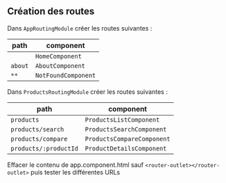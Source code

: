 ## Création des routes

Dans `AppRoutingModule` créer les routes suivantes :

| path    | component           |
| ------- | ------------------- |
|         | `HomeComponent`     |
| `about` | `AboutComponent`    |
| `**`    | `NotFoundComponent` |

Dans `ProductsRoutingModule` créer les routes suivantes :

| path                  | component                  |
| --------------------- | -------------------------- |
| `products`            | `ProductsListComponent`    |
| `products/search`     | `ProductsSearchComponent`  |
| `products/compare`    | `ProductsCompareComponent` |
| `products/:productId` | `ProductDetailsComponent`  |

Effacer le contenu de app.component.html sauf `<router-outlet></router-outlet>` puis tester les différentes URLs
